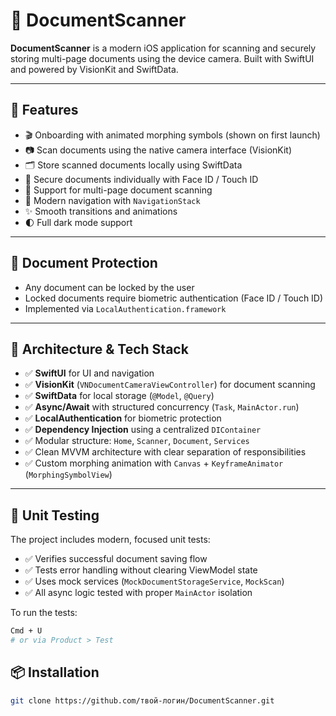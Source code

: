 # 📄 DocumentScanner

**DocumentScanner** is a modern iOS application for scanning and securely storing multi-page documents using the device camera. Built with SwiftUI and powered by VisionKit and SwiftData.

---

## 🚀 Features
- 🎬 Onboarding with animated morphing symbols (shown on first launch)
- 📷 Scan documents using the native camera interface (VisionKit)
- 🗂 Store scanned documents locally using SwiftData
- 🔐 Secure documents individually with Face ID / Touch ID
- 📄 Support for multi-page document scanning
- 🧭 Modern navigation with `NavigationStack`
- ✨ Smooth transitions and animations
- 🌓 Full dark mode support

---

## 🔐 Document Protection

- Any document can be locked by the user
- Locked documents require biometric authentication (Face ID / Touch ID)
- Implemented via `LocalAuthentication.framework`

---

## 🧱 Architecture & Tech Stack

- ✅ **SwiftUI** for UI and navigation
- ✅ **VisionKit** (`VNDocumentCameraViewController`) for document scanning
- ✅ **SwiftData** for local storage (`@Model`, `@Query`)
- ✅ **Async/Await** with structured concurrency (`Task`, `MainActor.run`)
- ✅ **LocalAuthentication** for biometric protection
- ✅ **Dependency Injection** using a centralized `DIContainer`
- ✅ Modular structure: `Home`, `Scanner`, `Document`, `Services`
- ✅ Clean MVVM architecture with clear separation of responsibilities
- ✅ Custom morphing animation with `Canvas` + `KeyframeAnimator` (`MorphingSymbolView`)

---

## 🧪 Unit Testing

The project includes modern, focused unit tests:

- ✅ Verifies successful document saving flow
- ✅ Tests error handling without clearing ViewModel state
- ✅ Uses mock services (`MockDocumentStorageService`, `MockScan`)
- ✅ All async logic tested with proper `MainActor` isolation

To run the tests:
```bash
Cmd + U
# or via Product > Test
```

## 📦  Installation
```bash
git clone https://github.com/твой-логин/DocumentScanner.git
```

